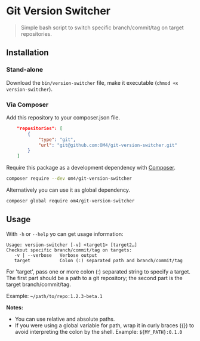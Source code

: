 # Git Version Switcher

> Simple bash script to switch specific branch/commit/tag on target repositories.

## Installation

### Stand-alone

Download the `bin/version-switcher` file, make it executable (`chmod +x version-switcher`).

### Via Composer

Add this repository to your composer.json file.

```json
    "repositories": [
        {
            "type": "git",
            "url": "git@github.com:OM4/git-version-switcher.git"
        }
    ]
```

Require this package as a development dependency with [Composer](https://getcomposer.org).

```bash
composer require --dev om4/git-version-switcher
```

Alternatively you can use it as global dependency.

```bash
composer global require om4/git-version-switcher
```

## Usage

With `-h` or `--help` yo can get usage information:

```
Usage: version-switcher [-v] <target1> [target2…]
Checkout specific branch/commit/tag on targets:
   -v | --verbose   Verbose output
   target           Colon (:) separated path and branch/commit/tag
```

For 'target', pass one or more colon (:) separated string to specify a target. The first part should be a path to a git repository; the second part is the target branch/commit/tag.

Example: `~/path/to/repo:1.2.3-beta.1`

**Notes:**
- You can use relative and absolute paths.
- If you were using a global variable for path, wrap it in curly braces ({}) to avoid interpreting the colon by the shell. Example: `${MY_PATH}:0.1.0`
